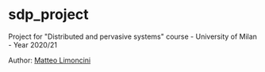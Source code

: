 # sdp_project
Project for "Distributed and pervasive systems" course - University of Milan - Year 2020/21

Author: [Matteo Limoncini](https://github.com/matteolimoncini)
